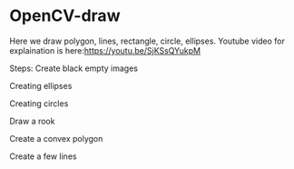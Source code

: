 # OpenCV-draw
Here we draw polygon, lines, rectangle, circle, ellipses.
Youtube video for explaination is here:https://youtu.be/SjKSsQYukpM

Steps:
Create black empty images

Creating ellipses

Creating circles

Draw a rook

Create a convex polygon

Create a few lines
